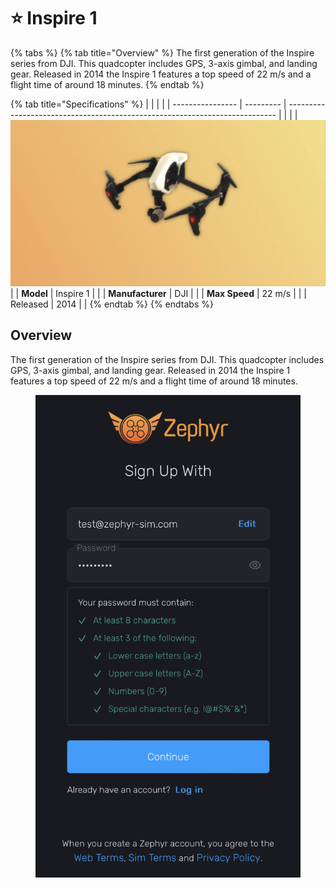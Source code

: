 # ⭐ Inspire 1

{% tabs %}
{% tab title="Overview" %}
The first generation of the Inspire series from DJI.  This quadcopter includes GPS, 3-axis gimbal, and landing gear.  Released in 2014 the Inspire 1 features a top speed of 22 m/s and a flight time of around  18 minutes.
{% endtab %}

{% tab title="Specifications" %}
|                  |           |                                                                             |
| ---------------- | --------- | --------------------------------------------------------------------------- |
|                  |           | <img src="../../.gitbook/assets/image (1).png" alt="" data-size="original"> |
| **Model**        | Inspire 1 |                                                                             |
| **Manufacturer** | DJI       |                                                                             |
| **Max Speed**    | 22 m/s    |                                                                             |
| Released         | 2014      |                                                                             |
{% endtab %}
{% endtabs %}

## Overview

The first generation of the Inspire series from DJI.  This quadcopter includes GPS, 3-axis gimbal, and landing gear.  Released in 2014 the Inspire 1 features a top speed of 22 m/s and a flight time of around  18 minutes.

<figure><img src="../../.gitbook/assets/image (2) (1).png" alt=""><figcaption></figcaption></figure>
